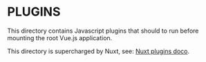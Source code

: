 # PLUGINS

This directory contains Javascript plugins that should to run before mounting the
root Vue.js application.

This directory is supercharged by Nuxt, see:
[Nuxt plugins doco](https://nuxtjs.org/guide/plugins).
